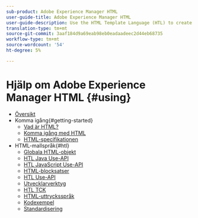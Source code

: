 ```yaml
---
sub-product: Adobe Experience Manager HTML
user-guide-title: Adobe Experience Manager HTML
user-guide-description: Use the HTML Template Language (HTL) to create an enterprise-level web framework.
translation-type: tm+mt
source-git-commit: 3aaf184d9a69eab98eb0eadaadeec2d44eb68735
workflow-type: tm+mt
source-wordcount: '54'
ht-degree: 5%

---
```



# Hjälp om Adobe Experience Manager HTML {#using}

+ [Översikt](overview.md)
+ Komma igång{#getting-started}
   + [Vad är HTML?](update.md)
   + [Komma igång med HTML](getting-started.md)
   + [HTML-specifikationen](htl-specification.md)
+ HTML-mallspråk{#htl}
   + [Globala HTML-objekt](global-objects.md)
   + [HTL Java Use-API](use-api-java.md)
   + [HTL JavaScript Use-API](use-api-javascript.md)
   + [HTML-blocksatser](block-statements.md)
   + [HTL Use-API](use-api.md)
   + [Utvecklarverktyg](dev-tools.md)
   + [HTL TCK](htl-tck.md)
   + [HTML-uttrycksspråk](expression-language.md)
   + [Kodexempel](code-samples.md)
   + [Standardisering](standardization.md)